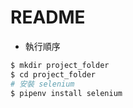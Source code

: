 # README

- 執行順序

```bash
$ mkdir project_folder
$ cd project_folder
# 安裝 selenium
$ pipenv install selenium
```